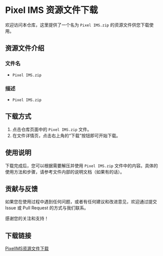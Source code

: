 # Pixel IMS 资源文件下载

欢迎访问本仓库，这里提供了一个名为 `Pixel IMS.zip` 的资源文件供您下载使用。

## 资源文件介绍

### 文件名
- `Pixel IMS.zip`

### 描述
- `Pixel IMS.zip`

## 下载方式

1. 点击仓库页面中的 `Pixel IMS.zip` 文件。
2. 在文件详情页，点击右上角的“下载”按钮即可开始下载。

## 使用说明

下载完成后，您可以根据需要解压并使用 `Pixel IMS.zip` 文件中的内容。具体的使用方法和步骤，请参考文件内部的说明文档（如果有的话）。

## 贡献与反馈

如果您在使用过程中遇到任何问题，或者有任何建议和改进意见，欢迎通过提交 Issue 或 Pull Request 的方式与我们联系。

感谢您的关注和支持！

## 下载链接

[PixelIMS资源文件下载](https://pan.quark.cn/s/e33c5c553ed4)